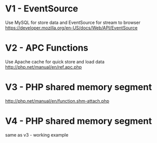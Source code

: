 # V1 - EventSource

Use MySQL for store data and EventSource for stream to browser
https://developer.mozilla.org/en-US/docs/Web/API/EventSource

# V2 - APC Functions
Use Apache cache for quick store and load data
http://php.net/manual/en/ref.apc.php

# V3 - PHP shared memory segment
http://php.net/manual/en/function.shm-attach.php

# V4 - PHP shared memory segment
same as v3 - working example
